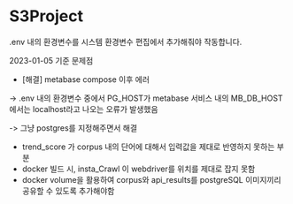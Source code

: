 # S3Project

.env 내의 환경변수를 시스템 환경변수 편집에서 추가해줘야 작동합니다.

2023-01-05 기준 문제점

- [해결] metabase compose 이후 에러

-> .env 내의 환경변수 중에서 PG_HOST가 metabase 서비스 내의 MB_DB_HOST에서는 localhost라고 나오는 오류가 발생했음

-> 그냥 postgres를 지정해주면서 해결

- trend_score 가 corpus 내의 단어에 대해서 입력값을 제대로 반영하지 못하는 부분
- docker 빌드 시, insta_Crawl 이 webdriver를 위치를 제대로 잡지 못함
- docker volume을 활용하여 corpus와 api_results를 postgreSQL 이미지끼리 공유할 수 있도록 추가해야함
 
